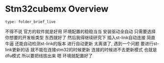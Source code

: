 # Stm32cubemx Overview
 
```ccard
type: folder_brief_live
```
 
不得不说 官方的软件就是好用 环境配置的稳稳当当
安装驱动全自动 只需要选择你想要的开发板类型 东西就好了
然后我得继续研究下
插入st-link自动连接 简直牛逼 还能自动检测st-link的版本 进行自动更新
太离谱了,
遇到一个问题
要进行st-link更新的话 就不能在连接stm32的时候更新
连接的时候进不去更新模式 也就是dfu模式
所以要把线拔出来
嗯 环境就配置好了